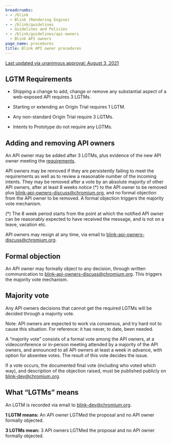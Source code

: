 ```yaml
---
breadcrumbs:
- - /blink
  - Blink (Rendering Engine)
- - /blink/guidelines
  - Guidelines and Policies
- - /blink/guidelines/api-owners
  - Blink API owners
page_name: procedures
title: Blink API owner procedures
---
```


[Last updated via unanimous approval: August 3,
2021](https://groups.google.com/a/chromium.org/g/blink-api-owners-discuss/c/zeyQuh6Wk5E)

## LGTM Requirements

* Shipping a change to add, change or remove any substantial aspect of a web-exposed API requires 3 LGTMs.

* Starting or extending an Origin Trial requires 1 LGTM.

* Any non-standard Origin Trial require 3 LGTMs.

* Intents to Prototype do not require any LGTMs.

## Adding and removing API owners

An API owner may be added after 3 LGTMs, plus evidence of the new API owner
meeting the [requirements](/blink/guidelines/api-owners/requirements).

API owners may be removed if they are persistently failing to meet the
requirements as well as to review a reasonable number of the incoming intents.
They may be removed after a vote by an absolute majority of other API owners,
after at least 8 weeks notice (\*) to the API owner to be removed plus
[blink-api-owners-discuss@chromium.org](mailto:blink-api-owners-discuss@chromium.org),
and no formal objection from the API owner to be removed. A formal objection
triggers the majority vote mechanism.

(\*) The 8 week period starts from the point at which the notified API owner can
be reasonably expected to have received the message, and is not on a leave,
vacation etc.

API owners may resign at any time, via email to
[blink-api-owners-discuss@chromium.org](mailto:blink-api-owners-discuss@chromium.org).

## Formal objection

An API owner may formally object to any decision, through written communication
to
[blink-api-owners-discuss@chromium.org](mailto:blink-api-owners-discuss@chromium.org).
This triggers the majority vote mechanism.

## Majority vote

Any API owners decisions that cannot get the required LGTMs will be decided
through a majority vote.

Note: API owners are expected to work via consensus, and try hard not to cause
this situation. For reference: it has never, to date, been needed.

A “majority vote” consists of a formal vote among the API owners, at a
videoconference or in-person meeting attended by a majority of the API owners,
and announced to all API owners at least a week in advance, with option for
absentee votes. The result of this vote decides the issue.

If a vote occurs, the documented final vote (including who voted which way), and
description of the objection raised, must be published publicly on
blink-dev@chromium.org.

## What “LGTMs” means

An LGTM is recorded via email to
[blink-dev@chromium.org](https://groups.google.com/a/chromium.org/g/blink-dev).

**1 LGTM means:** An API owner LGTMed the proposal and no API owner formally objected.

**3 LGTMs mean:** 3 API owners LGTMed the proposal and no API owner formally objected.